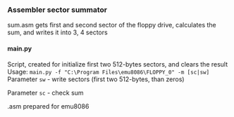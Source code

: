 ### Assembler sector summator
sum.asm gets first and second sector of the floppy drive, calculates the sum, and writes it into 3, 4 sectors

#### main.py
Script, created for initialize first two 512-bytes sectors, and clears the result
Usage:
``main.py -f "C:\Program Files\emu8086\FLOPPY_0" -m [sc|sw]
``
Parameter `sw` - write sectors (first two 512-bytes, than zeros)

Parameter `sc` - check sum

.asm prepared for emu8086